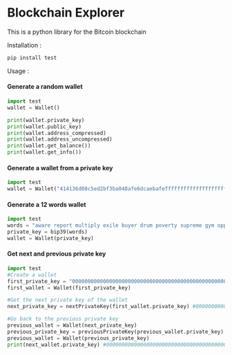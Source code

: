 # Blockchain Explorer
This is a python library for the Bitcoin blockchain

Installation :

```bash
pip install test
```

Usage :
#### Generate a random wallet
```python
import test
wallet = Wallet()

print(wallet.private_key)
print(wallet.public_key)
print(wallet.address_compressed)
print(wallet.address_uncompressed)
print(wallet.get_balance())
print(wallet.get_info())
```

#### Generate a wallet from a private key
```python
import test
wallet = Wallet("414136d08c5ed2bf3ba048afe6dcaebafeffffffffffffffffffffffffffffff")
```

#### Generate a 12 words wallet
```python
import test
words = "aware report multiply exile buyer drum poverty supreme gym oppose float aware"
private_key = bip39(words)
wallet = Wallet(private_key)
```

#### Get next and previous private key
```python
import test
#Create a wallet
first_private_key = "0000000000000000000000000000000000000000000000000000000000000001"
first_wallet = Wallet(first_private_key)

#Get the next private key of the wallet
next_private_key = nextPrivateKey(first_wallet.private_key) #0000000000000000000000000000000000000000000000000000000000000002

#Go back to the previous private key
previous_wallet = Wallet(next_private_key)
previous_private_key = previousPrivateKey(previous_wallet.private_key)
previous_wallet = Wallet(previous_private_key)
print(next_wallet.private_key) #0000000000000000000000000000000000000000000000000000000000000001
```
